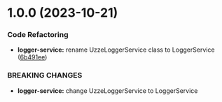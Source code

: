 # 1.0.0 (2023-10-21)


### Code Refactoring

* **logger-service:** rename UzzeLoggerService class to LoggerService ([6b491ee](https://github.com/mpgxc/logger/commit/6b491eecd4098602c07cb1583242295f8a04a8fe))


### BREAKING CHANGES

* **logger-service:** change UzzeLoggerService to LoggerService
